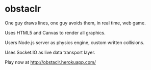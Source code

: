 obstaclr
========

One guy draws lines, one guy avoids them, in real time, web game.

Uses HTML5 and Canvas to render all graphics.

Users Node.js server as physics engine, custom written collisions. 

Uses Socket.IO as live data transport layer.

Play now at http://obstaclr.herokuapp.com/
